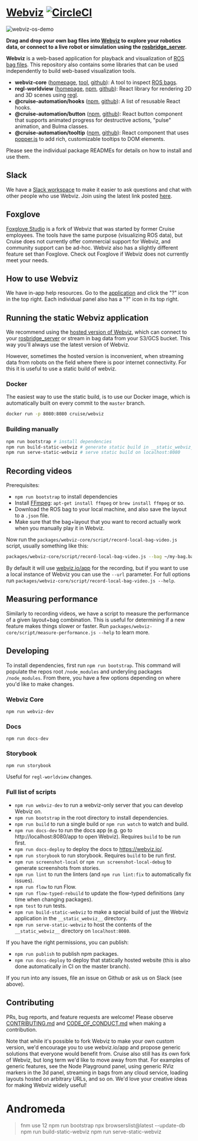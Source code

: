 # [Webviz](https://webviz.io/) [![CircleCI](https://circleci.com/gh/cruise-automation/webviz.svg?style=svg)](https://circleci.com/gh/cruise-automation/webviz)

![webviz-os-demo](https://user-images.githubusercontent.com/177461/88328232-fa27b880-ccdc-11ea-9167-0d9339254729.gif)

**Drag and drop your own bag files into [Webviz](https://webviz.io/app/?demo) to explore your robotics data, or connect to a live robot or simulation using the [rosbridge_server](http://wiki.ros.org/rosbridge_suite/Tutorials/RunningRosbridge).**

**Webviz** is a web-based application for playback and visualization of [ROS](http://www.ros.org/) [bag files](http://wiki.ros.org/Bags). This repository also contains some libraries that can be used independently to build web-based visualization tools.

- **webviz-core** ([homepage](https://webviz.io/), [tool](https://webviz.io/app), [github](https://github.com/cruise-automation/webviz/tree/master/packages/webviz-core)): A tool to inspect [ROS bags](http://wiki.ros.org/ROS/Tutorials/Recording%20and%20playing%20back%20data).
- **regl-worldview** ([homepage](https://webviz.io/worldview/), [npm](https://www.npmjs.com/package/regl-worldview), [github](https://github.com/cruise-automation/webviz/tree/master/packages/regl-worldview)): React library for rendering 2D and 3D scenes using [regl](https://github.com/regl-project/regl).
- **@cruise-automation/hooks** ([npm](https://www.npmjs.com/package/@cruise-automation/hooks), [github](https://github.com/cruise-automation/webviz/tree/master/packages/@cruise-automation/hooks)): A list of resusable React hooks.
- **@cruise-automation/button** ([npm](https://www.npmjs.com/package/@cruise-automation/button), [github](https://github.com/cruise-automation/webviz/tree/master/packages/@cruise-automation/button)): React button component that supports animated progress for destructive actions, "pulse" animation, and Bulma classes.
- **@cruise-automation/tooltip** ([npm](https://www.npmjs.com/package/@cruise-automation/tooltip), [github](https://github.com/cruise-automation/webviz/tree/master/packages/@cruise-automation/tooltip)): React component that uses [popper.js](https://popper.js.org/) to add rich, customizable tooltips to DOM elements.

Please see the individual package READMEs for details on how to install and use them.

## Slack

We have a [Slack workspace](https://github.com/cruise-automation/webviz/issues/461) to make it easier to ask questions and chat with other people who use Webviz. Join using the latest link posted [here](https://github.com/cruise-automation/webviz/issues/461).

## Foxglove

[Foxglove Studio](https://foxglove.dev/) is a fork of Webviz that was started by former Cruise employees. The tools have the same purpose (visualizing ROS data), but Cruise does not currently offer commercial support for Webviz, and community support can be ad-hoc. Webviz also has a slightly different feature set than Foxglove. Check out Foxglove if Webviz does not currently meet your needs.

## How to use Webviz

We have in-app help resources. Go to the [application](https://webviz.io/app/) and click the "?" icon in the top right. Each individual panel also has a "?" icon in its top right.

## Running the static Webviz application

We recommend using the [hosted version of Webviz](https://webviz.io/app/?demo), which can connect to your [rosbridge_server](http://wiki.ros.org/rosbridge_suite/Tutorials/RunningRosbridge) or stream in bag data from your S3/GCS bucket. This way you'll always use the latest version of Webviz.

However, sometimes the hosted version is inconvenient, when streaming data from robots on the field where there is poor internet connectivity. For this it is useful to use a static build of webviz.

### Docker

The easiest way to use the static build, is to use our Docker image, which is automatically built on every commit to the `master` branch.

```sh
docker run -p 8080:8080 cruise/webviz
```

### Building manually

```sh
npm run bootstrap # install dependencies
npm run build-static-webviz # generate static build in __static_webviz__
npm run serve-static-webviz # serve static build on localhost:8080
```

## Recording videos

Prerequisites:

- `npm run bootstrap` to install dependencies
- Install [FFmpeg](https://ffmpeg.org/): `apt-get install ffmpeg` or `brew install ffmpeg` or so.
- Download the ROS bag to your local machine, and also save the layout to a `.json` file.
- Make sure that the bag+layout that you want to record actually work when you manually play it in Webviz.

Now run the `packages/webviz-core/script/record-local-bag-video.js` script, usually something like this:

```sh
packages/webviz-core/script/record-local-bag-video.js --bag ~/my-bag.bag --layout ~/my-layout.json --mp3 ~/loud-dance-music.mp3 --out ~/my-video.mp4 --speed 1.5
```

By default it will use [webviz.io/app](https://webviz.io/app/) for the recording, but if you want to use a local instance of Webviz you can use the `--url` parameter. For full options run `packages/webviz-core/script/record-local-bag-video.js --help`.

## Measuring performance

Similarly to recording videos, we have a script to measure the performance of a given layout+bag combination. This is useful for determining if a new feature makes things slower or faster. Run `packages/webviz-core/script/measure-performance.js --help` to learn more.

## Developing

To install dependencies, first run `npm run bootstrap`. This command will populate the repos root `/node_modules` and underyling packages `/node_modules`. From there, you have a few options depending on where you'd like to make changes.

### Webviz Core

`npm run webviz-dev`

### Docs

`npm run docs-dev`

### Storybook

`npm run storybook`

Useful for `regl-worldview` changes.

### Full list of scripts

- `npm run webviz-dev` to run a webviz-only server that you can develop Webviz on.
- `npm run bootstrap` in the root directory to install dependencies.
- `npm run build` to run a single build or `npm run watch` to watch and build.
- `npm run docs-dev` to run the docs app (e.g. go to http://localhost:8080/app to open Webviz). Requires `build` to be run first.
- `npm run docs-deploy` to deploy the docs to https://webviz.io/.
- `npm run storybook` to run storybook. Requires `build` to be run first.
- `npm run screenshot-local` or `npm run screenshot-local-debug` to generate screenshots from stories.
- `npm run lint` to run the linters (and `npm run lint:fix` to automatically fix issues).
- `npm run flow` to run Flow.
- `npm run flow-typed-rebuild` to update the flow-typed definitions (any time when changing packages).
- `npm test` to run tests.
- `npm run build-static-webviz` to make a special build of just the Webviz application in the `__static_webviz__` directory.
- `npm run serve-static-webviz` to host the contents of the `__static_webviz__` directory on `localhost:8080`.

If you have the right permissions, you can publish:

- `npm run publish` to publish npm packages.
- `npm run docs-deploy` to deploy that statically hosted website (this is also done automatically in CI on the master branch).

If you run into any issues, file an issue on Github or ask us on Slack (see above).

## Contributing

PRs, bug reports, and feature requests are welcome! Please observe [CONTRIBUTING.md](CONTRIBUTING.md) and [CODE_OF_CONDUCT.md](CODE_OF_CONDUCT.md) when making a contribution.

Note that while it's possible to fork Webviz to make your own custom version, we'd encourage you to use webviz.io/app and propose generic solutions that everyone would benefit from. Cruise also still has its own fork of Webviz, but long term we'd like to move away from that. For examples of generic features, see the Node Playground panel, using generic RViz markers in the 3d panel, streaming in bags from any cloud service, loading layouts hosted on arbitrary URLs, and so on. We'd love your creative ideas for making Webviz widely useful!

# Andromeda
> fnm use 12 
> npm run bootstrap
> npx browserslist@latest --update-db
> npm run build-static-webviz
> npm run serve-static-webviz